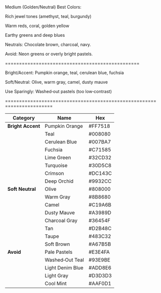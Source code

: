Medium (Golden/Neutral)
Best Colors:

Rich jewel tones (amethyst, teal, burgundy)

Warm reds, coral, golden yellow

Earthy greens and deep blues

Neutrals: Chocolate brown, charcoal, navy.

Avoid: Neon greens or overly bright pastels.

================================================


Bright/Accent: Pumpkin orange, teal, cerulean blue, fuchsia

Soft/Neutral: Olive, warm gray, camel, dusty mauve

Use Sparingly: Washed‑out pastels (too low‑contrast)


=======================================================================

| Category          | Name             | Hex     |
| ----------------- | ---------------- | ------- |
| **Bright Accent** | Pumpkin Orange   | #FF7518 |
|                   | Teal             | #008080 |
|                   | Cerulean Blue    | #007BA7 |
|                   | Fuchsia          | #C71585 |
|                   | Lime Green       | #32CD32 |
|                   | Turquoise        | #30D5C8 |
|                   | Crimson          | #DC143C |
|                   | Deep Orchid      | #9932CC |
| **Soft Neutral**  | Olive            | #808000 |
|                   | Warm Gray        | #8B8680 |
|                   | Camel            | #C19A6B |
|                   | Dusty Mauve      | #A3989D |
|                   | Charcoal Gray    | #36454F |
|                   | Tan              | #D2B48C |
|                   | Taupe            | #483C32 |
|                   | Soft Brown       | #A67B5B |
| **Avoid**         | Pale Pastels     | #E3E4FA |
|                   | Washed‑Out Teal  | #93E9BE |
|                   | Light Denim Blue | #ADD8E6 |
|                   | Light Gray       | #D3D3D3 |
|                   | Cool Mint        | #AAF0D1 |
